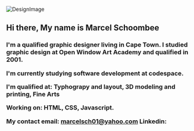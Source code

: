 

![DesignImage](https://github.com/Marcelschoombee/MarcelSchoombee/assets/156411508/fae4dc79-aa40-4b7a-89ef-448dc73e94c1)
<h2>Hi there, My name is Marcel Schoombee</h2> 
<h3>I'm a qualified graphic designer living in Cape Town. I studied graphic design at Open Window Art Academy and qualified in 2001. 
  
  I'm currently studying software development at codespace.

  I'm qualified at:
  Typhograpy and layout, 
  3D modeling and printing,
  Fine Arts

  Working on:
  HTML, CSS, Javascript.

  My contact email: marcelsch01@yahoo.com
  Linkedin: 
  
  </h3>


<!--
**Marcelschoombee/MarcelSchoombee** is a ✨ _special_ ✨ repository because its `README.md` (this file) appears on your GitHub profile.

Here are some ideas to get you started:

- 🔭 I’m currently working on ...
- 🌱 I’m currently learning ...
- 👯 I’m looking to collaborate on ...
- 🤔 I’m looking for help with ...
- 💬 Ask me about ...
- 📫 How to reach me: ...
- 😄 Pronouns: ...
- ⚡ Fun fact: ...
-->
